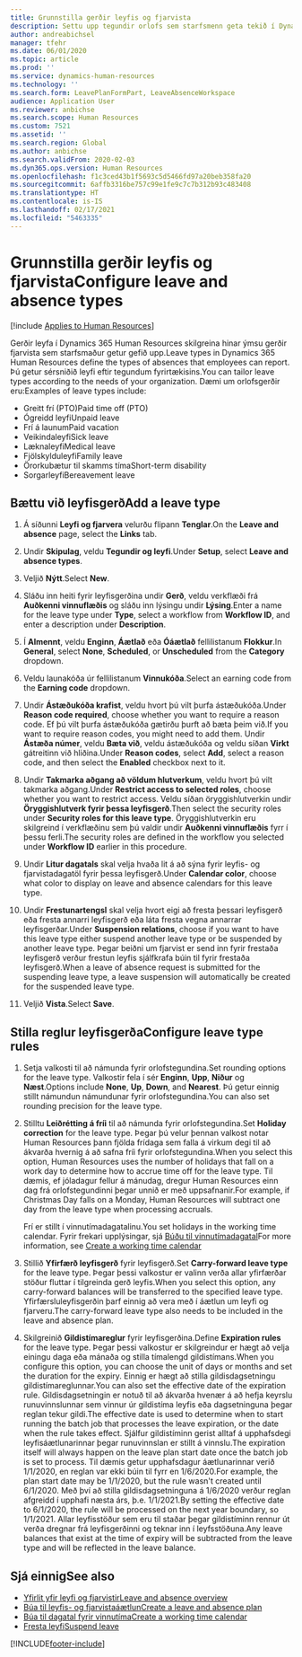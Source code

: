```yaml
---
title: Grunnstilla gerðir leyfis og fjarvista
description: Settu upp tegundir orlofs sem starfsmenn geta tekið í Dynamics 365 Human Resources.
author: andreabichsel
manager: tfehr
ms.date: 06/01/2020
ms.topic: article
ms.prod: ''
ms.service: dynamics-human-resources
ms.technology: ''
ms.search.form: LeavePlanFormPart, LeaveAbsenceWorkspace
audience: Application User
ms.reviewer: anbichse
ms.search.scope: Human Resources
ms.custom: 7521
ms.assetid: ''
ms.search.region: Global
ms.author: anbichse
ms.search.validFrom: 2020-02-03
ms.dyn365.ops.version: Human Resources
ms.openlocfilehash: f1c3ced43b1f5693c5d5466fd97a20beb358fa20
ms.sourcegitcommit: 6affb3316be757c99e1fe9c7c7b312b93c483408
ms.translationtype: HT
ms.contentlocale: is-IS
ms.lasthandoff: 02/17/2021
ms.locfileid: "5463335"
---
```

# <a name="configure-leave-and-absence-types"></a><span data-ttu-id="19ff9-103">Grunnstilla gerðir leyfis og fjarvista</span><span class="sxs-lookup"><span data-stu-id="19ff9-103">Configure leave and absence types</span></span>

[!include [Applies to Human Resources](../includes/applies-to-hr.md)]

<span data-ttu-id="19ff9-104">Gerðir leyfa í Dynamics 365 Human Resources skilgreina hinar ýmsu gerðir fjarvista sem starfsmaður getur gefið upp.</span><span class="sxs-lookup"><span data-stu-id="19ff9-104">Leave types in Dynamics 365 Human Resources define the types of absences that employees can report.</span></span> <span data-ttu-id="19ff9-105">Þú getur sérsniðið leyfi eftir tegundum fyrirtækisins.</span><span class="sxs-lookup"><span data-stu-id="19ff9-105">You can tailor leave types according to the needs of your organization.</span></span> <span data-ttu-id="19ff9-106">Dæmi um orlofsgerðir eru:</span><span class="sxs-lookup"><span data-stu-id="19ff9-106">Examples of leave types include:</span></span>

- <span data-ttu-id="19ff9-107">Greitt frí (PTO)</span><span class="sxs-lookup"><span data-stu-id="19ff9-107">Paid time off (PTO)</span></span>
- <span data-ttu-id="19ff9-108">Ógreidd leyfi</span><span class="sxs-lookup"><span data-stu-id="19ff9-108">Unpaid leave</span></span>
- <span data-ttu-id="19ff9-109">Frí á launum</span><span class="sxs-lookup"><span data-stu-id="19ff9-109">Paid vacation</span></span>
- <span data-ttu-id="19ff9-110">Veikindaleyfi</span><span class="sxs-lookup"><span data-stu-id="19ff9-110">Sick leave</span></span>
- <span data-ttu-id="19ff9-111">Læknaleyfi</span><span class="sxs-lookup"><span data-stu-id="19ff9-111">Medical leave</span></span>
- <span data-ttu-id="19ff9-112">Fjölskylduleyfi</span><span class="sxs-lookup"><span data-stu-id="19ff9-112">Family leave</span></span>
- <span data-ttu-id="19ff9-113">Örorkubætur til skamms tíma</span><span class="sxs-lookup"><span data-stu-id="19ff9-113">Short-term disability</span></span>
- <span data-ttu-id="19ff9-114">Sorgarleyfi</span><span class="sxs-lookup"><span data-stu-id="19ff9-114">Bereavement leave</span></span>

## <a name="add-a-leave-type"></a><span data-ttu-id="19ff9-115">Bættu við leyfisgerð</span><span class="sxs-lookup"><span data-stu-id="19ff9-115">Add a leave type</span></span>

1. <span data-ttu-id="19ff9-116">Á síðunni **Leyfi og fjarvera** velurðu flipann **Tenglar**.</span><span class="sxs-lookup"><span data-stu-id="19ff9-116">On the **Leave and absence** page, select the **Links** tab.</span></span>

2. <span data-ttu-id="19ff9-117">Undir **Skipulag**, veldu **Tegundir og leyfi**.</span><span class="sxs-lookup"><span data-stu-id="19ff9-117">Under **Setup**, select **Leave and absence types**.</span></span>

3. <span data-ttu-id="19ff9-118">Veljið **Nýtt**.</span><span class="sxs-lookup"><span data-stu-id="19ff9-118">Select **New**.</span></span>

4. <span data-ttu-id="19ff9-119">Sláðu inn heiti fyrir leyfisgerðina undir **Gerð**, veldu verkflæði frá **Auðkenni vinnuflæðis** og sláðu inn lýsingu undir **Lýsing**.</span><span class="sxs-lookup"><span data-stu-id="19ff9-119">Enter a name for the leave type under **Type**, select a workflow from **Workflow ID**, and enter a description under **Description**.</span></span>

5. <span data-ttu-id="19ff9-120">Í **Almennt**, veldu **Enginn**, **Áætlað** eða **Óáætlað** fellilistanum **Flokkur**.</span><span class="sxs-lookup"><span data-stu-id="19ff9-120">In **General**, select **None**, **Scheduled**, or **Unscheduled** from the **Category** dropdown.</span></span>

6. <span data-ttu-id="19ff9-121">Veldu launakóða úr fellilistanum **Vinnukóða**.</span><span class="sxs-lookup"><span data-stu-id="19ff9-121">Select an earning code from the **Earning code** dropdown.</span></span>

7. <span data-ttu-id="19ff9-122">Undir **Ástæðukóða krafist**, veldu hvort þú vilt þurfa ástæðukóða.</span><span class="sxs-lookup"><span data-stu-id="19ff9-122">Under **Reason code required**, choose whether you want to require a reason code.</span></span> <span data-ttu-id="19ff9-123">Ef þú vilt þurfa ástæðukóða gætirðu þurft að bæta þeim við.</span><span class="sxs-lookup"><span data-stu-id="19ff9-123">If you want to require reason codes, you might need to add them.</span></span> <span data-ttu-id="19ff9-124">Undir **Ástæða númer**, veldu **Bæta við**, veldu ástæðukóða og veldu síðan **Virkt** gátreitinn við hliðina.</span><span class="sxs-lookup"><span data-stu-id="19ff9-124">Under **Reason codes**, select **Add**, select a reason code, and then select the **Enabled** checkbox next to it.</span></span>

8. <span data-ttu-id="19ff9-125">Undir **Takmarka aðgang að völdum hlutverkum**, veldu hvort þú vilt takmarka aðgang.</span><span class="sxs-lookup"><span data-stu-id="19ff9-125">Under **Restrict access to selected roles**, choose whether you want to restrict access.</span></span> <span data-ttu-id="19ff9-126">Veldu síðan öryggishlutverkin undir **Öryggishlutverk fyrir þessa leyfisgerð**.</span><span class="sxs-lookup"><span data-stu-id="19ff9-126">Then select the security roles under **Security roles for this leave type**.</span></span> <span data-ttu-id="19ff9-127">Öryggishlutverkin eru skilgreind í verkflæðinu sem þú valdir undir **Auðkenni vinnuflæðis** fyrr í þessu ferli.</span><span class="sxs-lookup"><span data-stu-id="19ff9-127">The security roles are defined in the workflow you selected under **Workflow ID** earlier in this procedure.</span></span>

9. <span data-ttu-id="19ff9-128">Undir **Litur dagatals** skal velja hvaða lit á að sýna fyrir leyfis- og fjarvistadagatöl fyrir þessa leyfisgerð.</span><span class="sxs-lookup"><span data-stu-id="19ff9-128">Under **Calendar color**, choose what color to display on leave and absence calendars for this leave type.</span></span> 

10. <span data-ttu-id="19ff9-129">Undir **Frestunartengsl** skal velja hvort eigi að fresta þessari leyfisgerð eða fresta annarri leyfisgerð eða láta fresta vegna annarrar leyfisgerðar.</span><span class="sxs-lookup"><span data-stu-id="19ff9-129">Under **Suspension relations**, choose if you want to have this leave type either suspend another leave type or be suspended by another leave type.</span></span> <span data-ttu-id="19ff9-130">Þegar beiðni um fjarvist er send inn fyrir frestaða leyfisgerð verður frestun leyfis sjálfkrafa búin til fyrir frestaða leyfisgerð.</span><span class="sxs-lookup"><span data-stu-id="19ff9-130">When a leave of absence request is submitted for the suspending leave type, a leave suspension will automatically be created for the suspended leave type.</span></span> 

10. <span data-ttu-id="19ff9-131">Veljið **Vista**.</span><span class="sxs-lookup"><span data-stu-id="19ff9-131">Select **Save**.</span></span>

## <a name="configure-leave-type-rules"></a><span data-ttu-id="19ff9-132">Stilla reglur leyfisgerða</span><span class="sxs-lookup"><span data-stu-id="19ff9-132">Configure leave type rules</span></span>

1. <span data-ttu-id="19ff9-133">Setja valkosti til að námunda fyrir orlofstegundina.</span><span class="sxs-lookup"><span data-stu-id="19ff9-133">Set rounding options for the leave type.</span></span> <span data-ttu-id="19ff9-134">Valkostir fela í sér **Enginn**, **Upp**, **Niður** og **Næst**.</span><span class="sxs-lookup"><span data-stu-id="19ff9-134">Options include **None**, **Up**, **Down**, and **Nearest**.</span></span> <span data-ttu-id="19ff9-135">Þú getur einnig stillt námundun námundunar fyrir orlofstegundina.</span><span class="sxs-lookup"><span data-stu-id="19ff9-135">You can also set rounding precision for the leave type.</span></span>

2. <span data-ttu-id="19ff9-136">Stilltu **Leiðrétting á fríi** til að námunda fyrir orlofstegundina.</span><span class="sxs-lookup"><span data-stu-id="19ff9-136">Set **Holiday correction** for the leave type.</span></span> <span data-ttu-id="19ff9-137">Þegar þú velur þennan valkost notar Human Resources þann fjölda frídaga sem falla á virkum degi til að ákvarða hvernig á að safna fríi fyrir orlofstegundina.</span><span class="sxs-lookup"><span data-stu-id="19ff9-137">When you select this option, Human Resources uses the number of holidays that fall on a work day to determine how to accrue time off for the leave type.</span></span> <span data-ttu-id="19ff9-138">Til dæmis, ef jóladagur fellur á mánudag, dregur Human Resources einn dag frá orlofstegundinni þegar unnið er með uppsafnanir.</span><span class="sxs-lookup"><span data-stu-id="19ff9-138">For example, if Christmas Day falls on a Monday, Human Resources will subtract one day from the leave type when processing accruals.</span></span>

   <span data-ttu-id="19ff9-139">Frí er stillt í vinnutímadagatalinu.</span><span class="sxs-lookup"><span data-stu-id="19ff9-139">You set holidays in the working time calendar.</span></span> <span data-ttu-id="19ff9-140">Fyrir frekari upplýsingar, sjá [Búðu til vinnutímadagatal](hr-leave-and-absence-working-time-calendar.md)</span><span class="sxs-lookup"><span data-stu-id="19ff9-140">For more information, see [Create a working time calendar](hr-leave-and-absence-working-time-calendar.md)</span></span>
   
 3. <span data-ttu-id="19ff9-141">Stillið **Yfirfærð leyfisgerð** fyrir leyfisgerð.</span><span class="sxs-lookup"><span data-stu-id="19ff9-141">Set **Carry-forward leave type** for the leave type.</span></span> <span data-ttu-id="19ff9-142">Þegar þessi valkostur er valinn verða allar yfirfærðar stöður fluttar í tilgreinda gerð leyfis.</span><span class="sxs-lookup"><span data-stu-id="19ff9-142">When you select this option, any carry-forward balances will be transferred to the specified leave type.</span></span> <span data-ttu-id="19ff9-143">Yfirfærsluleyfisgerðin þarf einnig að vera með í áætlun um leyfi og fjarveru.</span><span class="sxs-lookup"><span data-stu-id="19ff9-143">The carry-forward leave type also needs to be included in the leave and absence plan.</span></span> 
 
 4. <span data-ttu-id="19ff9-144">Skilgreinið **Gildistímareglur** fyrir leyfisgerðina.</span><span class="sxs-lookup"><span data-stu-id="19ff9-144">Define **Expiration rules** for the leave type.</span></span> <span data-ttu-id="19ff9-145">Þegar þessi valkostur er skilgreindur er hægt að velja einingu daga eða mánaða og stilla tímalengd gildistímans.</span><span class="sxs-lookup"><span data-stu-id="19ff9-145">When you configure this option, you can choose the unit of days or months and set the duration for the expiry.</span></span> <span data-ttu-id="19ff9-146">Einnig er hægt að stilla gildisdagsetningu gildistímareglunnar.</span><span class="sxs-lookup"><span data-stu-id="19ff9-146">You can also set the effective date of the expiration rule.</span></span> <span data-ttu-id="19ff9-147">Gildisdagsetningin er notuð til að ákvarða hvenær á að hefja keyrslu runuvinnslunnar sem vinnur úr gildistíma leyfis eða dagsetninguna þegar reglan tekur gildi.</span><span class="sxs-lookup"><span data-stu-id="19ff9-147">The effective date is used to determine when to start running the batch job that processes the leave expiration, or the date when the rule takes effect.</span></span> <span data-ttu-id="19ff9-148">Sjálfur gildistíminn gerist alltaf á upphafsdegi leyfisáætlunarinnar þegar runuvinnslan er stillt á vinnslu.</span><span class="sxs-lookup"><span data-stu-id="19ff9-148">The expiration itself will always happen on the leave plan start date once the batch job is set to process.</span></span> <span data-ttu-id="19ff9-149">Til dæmis getur upphafsdagur áætlunarinnar verið 1/1/2020, en reglan var ekki búin til fyrr en 1/6/2020.</span><span class="sxs-lookup"><span data-stu-id="19ff9-149">For example, the plan start date may be 1/1/2020, but the rule wasn't created until 6/1/2020.</span></span> <span data-ttu-id="19ff9-150">Með því að stilla gildisdagsetninguna á 1/6/2020 verður reglan afgreidd í upphafi næsta árs, þ.e. 1/1/2021.</span><span class="sxs-lookup"><span data-stu-id="19ff9-150">By setting the effective date to 6/1/2020, the rule will be processed on the next year boundary, so 1/1/2021.</span></span> <span data-ttu-id="19ff9-151">Allar leyfisstöður sem eru til staðar þegar gildistíminn rennur út verða dregnar frá leyfisgerðinni og teknar inn í leyfsstöðuna.</span><span class="sxs-lookup"><span data-stu-id="19ff9-151">Any leave balances that exist at the time of expiry will be subtracted from the leave type and will be reflected in the leave balance.</span></span> 
 
## <a name="see-also"></a><span data-ttu-id="19ff9-152">Sjá einnig</span><span class="sxs-lookup"><span data-stu-id="19ff9-152">See also</span></span>

- [<span data-ttu-id="19ff9-153">Yfirlit yfir leyfi og fjarvistir</span><span class="sxs-lookup"><span data-stu-id="19ff9-153">Leave and absence overview</span></span>](hr-leave-and-absence-overview.md)
- [<span data-ttu-id="19ff9-154">Búa til leyfis- og fjarvistaáætlun</span><span class="sxs-lookup"><span data-stu-id="19ff9-154">Create a leave and absence plan</span></span>](hr-leave-and-absence-plans.md)
- [<span data-ttu-id="19ff9-155">Búa til dagatal fyrir vinnutíma</span><span class="sxs-lookup"><span data-stu-id="19ff9-155">Create a working time calendar</span></span>](hr-leave-and-absence-working-time-calendar.md)
- [<span data-ttu-id="19ff9-156">Fresta leyfi</span><span class="sxs-lookup"><span data-stu-id="19ff9-156">Suspend leave</span></span>](hr-leave-and-absence-suspend-leave.md)



[!INCLUDE[footer-include](../includes/footer-banner.md)]
